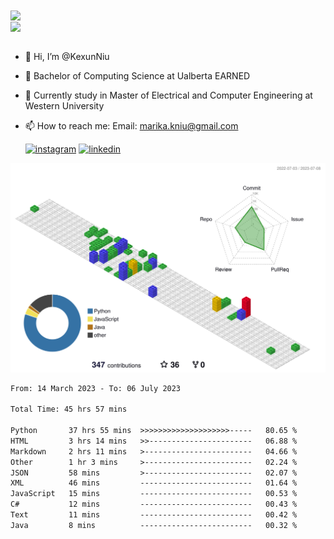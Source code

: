 <a href="https://github.com/anuraghazra/github-readme-stats">
  <img align="center" src="https://github-readme-stats.vercel.app/api?username=KexunNiu&show_icons=true" />
</a>
</br>
<a href="https://github.com/anuraghazra/github-readme-stats">
  <img align="center" src="https://github-readme-stats.vercel.app/api/top-langs/?username=KexunNiu" />
</a>

</br>
</br>

- 👋 Hi, I’m @KexunNiu
- 👀 Bachelor of Computing Science at Ualberta EARNED
- 🌱 Currently study in Master of Electrical and Computer Engineering at Western University
- 📫 How to reach me: Email: marika.kniu@gmail.com
  
  [![instagram](https://github.com/shikhar1020jais1/Git-Social/blob/master/Icons/Instagram1.png (Instagram))][1] [![linkedin](https://github.com/shikhar1020jais1/Git-Social/blob/master/Icons/LinkedIn1.png (LinkedIn))][2]

<!-- To Link your profile to the media buttons -->

[1]: https://www.instagram.com/barryn719_
[2]: https://www.linkedin.com/in/kexun-niu



![](./profile-3d-contrib/profile-gitblock.svg)

<!--START_SECTION:waka-->

```txt
From: 14 March 2023 - To: 06 July 2023

Total Time: 45 hrs 57 mins

Python       37 hrs 55 mins  >>>>>>>>>>>>>>>>>>>>-----   80.65 %
HTML         3 hrs 14 mins   >>-----------------------   06.88 %
Markdown     2 hrs 11 mins   >------------------------   04.66 %
Other        1 hr 3 mins     >------------------------   02.24 %
JSON         58 mins         >------------------------   02.07 %
XML          46 mins         -------------------------   01.64 %
JavaScript   15 mins         -------------------------   00.53 %
C#           12 mins         -------------------------   00.43 %
Text         11 mins         -------------------------   00.42 %
Java         8 mins          -------------------------   00.32 %
```

<!--END_SECTION:waka-->

